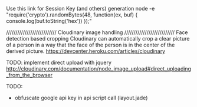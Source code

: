 


Use this link for Session Key (and others) generation
node -e "require('crypto').randomBytes(48, function(ex, buf) { console.log(buf.toString('hex')) });"

///////////////////////////
Cloudinary image handling
///////////////////////////
Face detection based cropping
Cloudinary can automatically crop a clear picture of a person in a way that the face of the person is in the center of the derived picture.
https://devcenter.heroku.com/articles/cloudinary

TODO: implement direct upload with jquery
http://cloudinary.com/documentation/node_image_upload#direct_uploading_from_the_browser



TODO:
  - obfuscate google api key in api script call (layout.jade)
